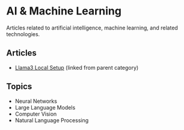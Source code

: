 # AI & Machine Learning

Articles related to artificial intelligence, machine learning, and related technologies.

## Articles

- [Llama3 Local Setup](../../technology/llama3-local-setup.md) (linked from parent category)

## Topics

- Neural Networks
- Large Language Models
- Computer Vision
- Natural Language Processing